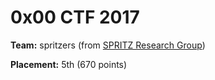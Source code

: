 # 0x00 CTF 2017

**Team:** spritzers (from [SPRITZ Research Group](http://spritz.math.unipd.it/))

**Placement:** 5th (670 points)
